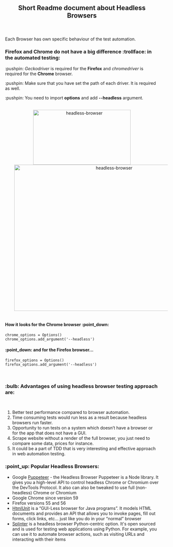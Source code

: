 <html>

<header>
<h2><b>Short Readme document about Headless Browsers</b></h2>
</header>

<body>
<p>Each Browser has own specific behaviour of the test automation.</p>

<h3>Firefox and Chrome do not have a big difference :trollface: in the automated testing:</h3>

<p>:pushpin: <i>Geckodriver</i> is required for the <b>Firefox</b> and <i>chromedriver</i> is required for the <b>Chrome</b> browser.</p>
<p>:pushpin: Make sure that you have set the path of each driver. It is required as well.</p>
<p>:pushpin: You need to import <b>options</b> and add <b>--headless</b> argument.</p>
<br>
           <div align="center">
           <a href="https://github.com/SviatoslavBordovski/Headless_Browsers_Automation"><img alt="headless-browser" src="https://www.multidots.com/wp-content/uploads/2018/07/Headless-browser.jpg" width="320" height="180" margin="15px" hspace="30"></a>
           <a href="https://github.com/SviatoslavBordovski/Headless_Browsers_Automation">
            <img alt="headless-browser" src="https://djangocentral.com/wp-content/uploads/2019/05/New-Project-1-780x405.png" width="640" height="480" margin="15px" hspace="30"></a>
           </div>
           <br>
           <p align="left">
            <h4>How it looks for the Chrome browser :point_down:</h4>
            <code>chrome_options = Options()</code>
            <br>
            <code>chrome_options.add_argument('--headless')</code>
            <br>
            <h4>:point_down: and for the Firefox browser...</h4>
            <code>firefox_options = Options()</code>
            <br>
            <code>firefox_options.add_argument('--headless')</code>
           </p>

<br>
<h3>:bulb: Advantages of using <b>headless</b> browser testing approach are:</h3>
<br>
<ol>
   <li>Better test performance compared to browser automation.</li>
   <li>Time consuming tests would run less as a result because headless browsers run faster.</li>
   <li>Opportunity to run tests on a system which doesn’t have a browser or for the app that does not have a GUI.</li>
   <li>Scrape website without a render of the full browser, you just need to compare some data, prices for instance.</li>
   <li>It could be a part of TDD that is very interesting and effective approach in web automation testing.</li>
</ol>

<h3>:point_up: Popular Headless Browsers:</h3>
<ul>
   <li>Google <a href="https://developers.google.com/web/tools/puppeteer/">Puppeteer</a> - the Headless Browser Puppeteer is    a Node library. It gives you a high-level API to control headless Chrome or Chromium over the DevTools Protocol. It also      can also be tweaked to use full (non-headless) Chrome or Chromium</li>
   <li>Google Chrome since version 59</li>
   <li>Firefox versions 55 and 56</li>
   <li><a href="http://htmlunit.sourceforge.net/">HtmlUnit</a> is a “GUI-Less browser for Java programs”. It models HTML        documents and provides an API that allows you to invoke pages, fill out forms, click links, etc… just like you do in          your “normal” browser</li>
   <li><a href="https://splinter.readthedocs.io/en/latest/">Splinter</a> is a headless browser Python-centric option.  It's      open sourced and is used for testing web applications using Python.  For example, you can use it to automate browser          actions, such as visiting URLs and interacting with their items</li>
</ul>
</body>
</html>
